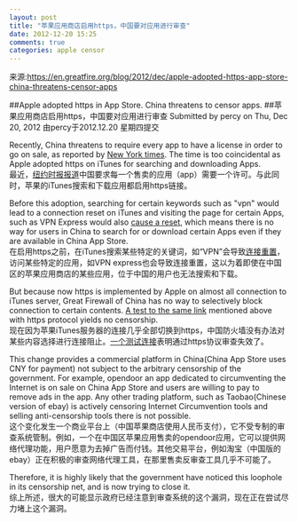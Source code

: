 ```yaml
---
layout: post
title: "苹果应用商店启用https，中国要对应用进行审查"
date: 2012-12-20 15:25
comments: true
categories: apple censor
---
```


来源:<https://en.greatfire.org/blog/2012/dec/apple-adopted-https-app-store-china-threatens-censor-apps>

##Apple adopted https in App Store. China threatens to censor apps.
##苹果应用商店启用https，中国要对应用进行审查
Submitted by percy on Thu, Dec 20, 2012
由percy于2012.12.20 星期四提交

Recently, China threatens to require every app to have a license in order to go on sale, as reported by [New York times][NY_url]. The time is too coincidental as Apple adopted https on iTunes for searching and downloading Apps.  
最近，[纽约时报报道][NY_url]中国要求每一个售卖的应用（app）需要一个许可。与此同时，苹果的iTunes搜索和下载应用都启用https链接。

Before this adoption, searching for certain keywords such as "vpn" would lead to a connection reset on iTunes and visiting the page for certain Apps, such as VPN Express would also [cause a reset][reset_url], which means there is no way for users in China to search for or download certain Apps even if they are available in China App Store.  
在启用https之前，在iTunes搜索某些特定的关键词，如“VPN”会导致[连接重置][reset_url]，访问某些特定的应用，如VPN express也会导致连接重置，这以为着即使在中国区的苹果应用商店的某些应用，位于中国的用户也无法搜索和下载。

But because now https is implemented by Apple on almost all connection to iTunes server, Great Firewall of China has no way to selectively block connection to certain contents. [A test to the same link][test_url] mentioned above with https  protocol yields no censorship.  
现在因为苹果iTunes服务器的连接几乎全部切换到https，中国防火墙没有办法对某些内容选择进行连接阻止。[一个测试连接][test_url]表明通过https协议审查失效了。

This change provides a commercial platform in China(China App Store uses CNY for payment) not subject to the arbitrary censorship of the government. For example, opendoor an app dedicated to circumventing the Internet is on sale on China App Store and users are willing to pay to remove ads in the app. Any other trading platform, such as Taobao(Chinese version of ebay) is actively censoring Internet Circumvention tools and selling anti-censorship tools there is not possible.  
这个变化发生一个商业平台上（中国苹果商店使用人民币支付），它不受专制的审查系统管制。例如，一个在中国区苹果应用售卖的opendoor应用，它可以提供网络代理功能，用户愿意为去掉广告而付钱。其他交易平台，例如淘宝（中国版的ebay）正在积极的审查网络代理工具，在那里售卖反审查工具几乎不可能了。

Therefore, it is highly likely that the government have noticed this loophole in its censorship net, and is now trying to close it.  
综上所述，很大的可能显示政府已经注意到审查系统的这个漏洞，现在正在尝试尽力堵上这个漏洞。

[NY_url]:http://cn.nytimes.com/article/business/2012/12/19/cc19weiwuhui/
[reset_url]:https://en.greatfire.org/itunes.apple.com/app/vpn-express-best-mobile-vpn/id375584677%3Fmt%3D8
[test_url]:https://en.greatfire.org/https/itunes.apple.com/app/vpn-express-best-mobile-vpn/id375584677%3Fmt%3D8
